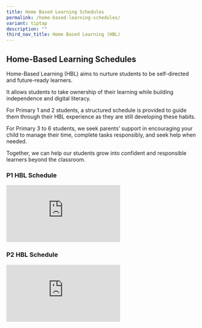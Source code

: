 ```yaml
---
title: Home Based Learning Schedules
permalink: /home-based-learning-schedules/
variant: tiptap
description: ""
third_nav_title: Home Based Learning (HBL)
---
```

<h2>Home-Based Learning Schedules</h2>
<p></p>
<p>Home-Based Learning (HBL) aims to nurture students to be self-directed
and future-ready learners.</p>
<p>It allows students to take ownership of their learning while building
independence and digital literacy.</p>
<p>For Primary 1 and 2 students, a structured schedule is provided to guide
them through their HBL experience as they are still developing these habits.</p>
<p>For Primary 3 to 6 students, we seek parents’ support in encouraging your
child to manage their time, complete tasks responsibly, and seek help when
needed.</p>
<p>Together, we can help our students grow into confident and responsible
learners beyond the classroom.</p>
<h3>P1 HBL Schedule</h3>
<div class="iframe-wrapper">
<iframe allowfullscreen="true" frameborder="0" src="https://docs.google.com/spreadsheets/d/e/2PACX-1vQ1P5rBBnw_vUMDGr6isBkgTKhtr8a2l6Td_3beXpwUWAZIwaWNg2ix8HxblfRK_qebcbPFdLJdTBw1/pubhtml?widget=true&amp;headers=false"></iframe>
</div>
<h3>P2 HBL Schedule</h3>
<div class="iframe-wrapper">
<iframe allowfullscreen="true" frameborder="0" src="https://docs.google.com/spreadsheets/d/e/2PACX-1vSoMbqQRZ9GCUH7w6_GGhr_1aM5SBTl6MGo5f1zzaO2rBrqa0SGdEZIO0KEFPpjnNCyKESDNfYN4r9S/pubhtml?widget=true&amp;headers=false"></iframe>
</div>
<p></p>
